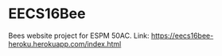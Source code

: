 # EECS16Bee
Bees website project for ESPM 50AC.
Link: https://eecs16bee-heroku.herokuapp.com/index.html
